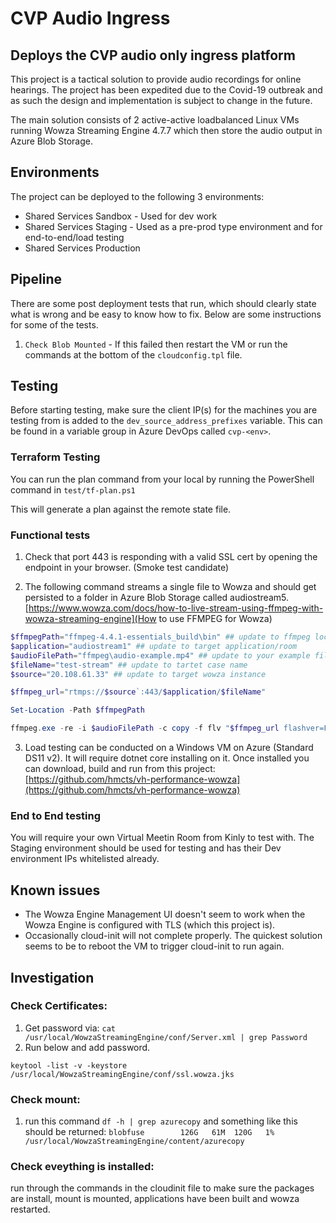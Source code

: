# CVP Audio Ingress
## Deploys the CVP audio only ingress platform

This project is a tactical solution to provide audio recordings for online hearings. The project has been expedited due
to the Covid-19 outbreak and as such the design and implementation is subject to change in the future.

The main solution consists of 2 active-active loadbalanced Linux VMs running Wowza Streaming Engine 4.7.7 which then 
store the audio output in Azure Blob Storage. 

## Environments

The project can be deployed to the following 3 environments:

* Shared Services Sandbox - Used for dev work
* Shared Services Staging - Used as a pre-prod type environment and for end-to-end/load testing
* Shared Services Production

## Pipeline
There are some post deployment tests that run, which should clearly state what is wrong and be easy to know how to fix.
Below are some instructions for some of the tests.

1. `Check Blob Mounted` - If this failed then restart the VM or run the commands at the bottom of the `cloudconfig.tpl` file.

## Testing
Before starting testing, make sure the client IP(s) for the machines you are testing from is added to the 
`dev_source_address_prefixes` variable. This can be found in a variable group in Azure DevOps called `cvp-<env>`.

### Terraform Testing
You can run the plan command from your local by running the PowerShell command in `test/tf-plan.ps1`

This will generate a plan against the remote state file.

### Functional tests

1. Check that port 443 is responding with a valid SSL cert by opening the endpoint in your browser. (Smoke test candidate)

2. The following command streams a single file to Wowza and should get persisted to a folder in Azure Blob Storage called 
audiostream5. [https://www.wowza.com/docs/how-to-live-stream-using-ffmpeg-with-wowza-streaming-engine](How to use FFMPEG for Wowza)
```powershell
$ffmpegPath="ffmpeg-4.4.1-essentials_build\bin" ## update to ffmpeg location
$application="audiostream1" ## update to target application/room
$audioFilePath="ffmpeg\audio-example.mp4" ## update to your example file
$fileName="test-stream" ## update to tartet case name
$source="20.108.61.33" ## update to target wowza instance

$ffmpeg_url="rtmps://$source`:443/$application/$fileName"

Set-Location -Path $ffmpegPath

ffmpeg.exe -re -i $audioFilePath -c copy -f flv "$ffmpeg_url flashver=FMLE/3.0\20(compatible;\20FMSc/1.0) live=true pubUser=wowza title=$fileName" -loglevel verbose
``` 

3. Load testing can be conducted on a Windows VM on Azure (Standard DS11 v2). It will require dotnet core installing on it.
Once installed you can download, build and run from this project: 
[https://github.com/hmcts/vh-performance-wowza](https://github.com/hmcts/vh-performance-wowza)

### End to End testing
You will require your own Virtual Meetin Room from Kinly to test with. The Staging environment should be used for testing 
and has their Dev environment IPs whitelisted already.

## Known issues
* The Wowza Engine Management UI doesn't seem to work when the Wowza Engine is configured with TLS (which this project 
is).
* Occasionally cloud-init will not complete properly. The quickest solution seems to be to reboot the VM to trigger cloud-init to run again.

## Investigation

### Check Certificates:

1. Get password via: `cat /usr/local/WowzaStreamingEngine/conf/Server.xml | grep Password`
2. Run below and add password.
```
keytool -list -v -keystore /usr/local/WowzaStreamingEngine/conf/ssl.wowza.jks
```

### Check mount:

1. run this command `df -h | grep azurecopy` and something like this should be returned:
`blobfuse        126G   61M  120G   1% /usr/local/WowzaStreamingEngine/content/azurecopy`

### Check eveything is installed:

 run through the commands in the cloudinit file to make sure the packages are install, mount is mounted, applications have been built and wowza restarted.